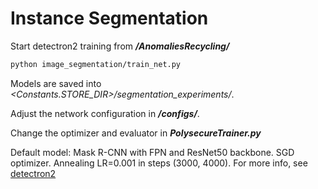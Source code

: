# Instance Segmentation 
Start detectron2 training from ***/AnomaliesRecycling/*** 
```bash
python image_segmentation/train_net.py
```

Models are saved into *<Constants.STORE_DIR>/segmentation_experiments/*.

Adjust the network configuration in ***/configs/***.

Change the optimizer and evaluator in ***PolysecureTrainer.py***

Default model: Mask R-CNN with FPN and ResNet50 backbone. 
SGD optimizer. Annealing LR=0.001 in steps (3000, 4000). 
For more info, see [detectron2](https://github.com/facebookresearch/detectron2)